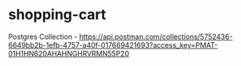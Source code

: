 # shopping-cart



Postgres Collection - 
https://api.postman.com/collections/5752436-6649bb2b-1efb-4757-a40f-017669421693?access_key=PMAT-01H1HN620AHAHNGHRVRMN55P20
